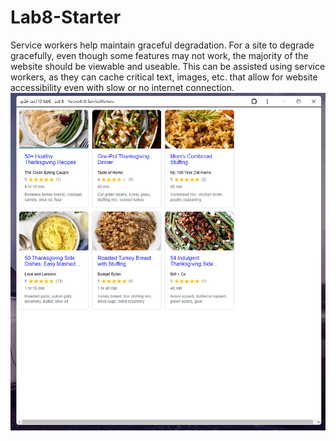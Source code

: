 # Lab8-Starter
Service workers help maintain graceful degradation. For a site to degrade gracefully, even though some features may not work, the majority of the website should be viewable and useable. This can be assisted using service workers, as they can cache critical text, images, etc. that allow for website accessibility even with slow or no internet connection. 
![image](pwa.png)
